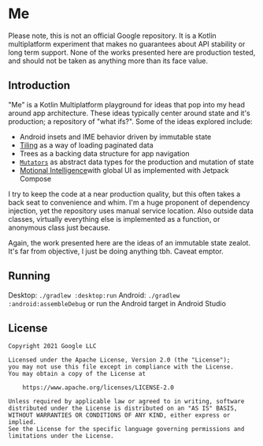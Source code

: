 # Me

Please note, this is not an official Google repository. It is a Kotlin multiplatform experiment
that makes no guarantees about API stability or long term support. None of the works presented here
are production tested, and should not be taken as anything more than its face value.

## Introduction

"Me" is a Kotlin Multiplatform playground for ideas that pop into my head around app architecture.
These ideas typically center around state and it's production; a repository of "what ifs?".
Some of the ideas explored include:

* Android insets and IME behavior driven by immutable state
* [Tiling](https://github.com/tunjid/Tiler) as a way of loading paginated data
* Trees as a backing data structure for app navigation
* [`Mutators`](https://github.com/tunjid/Mutator) as abstract data types for the production and mutation of state
* [Motional Intelligence](https://medium.com/androiddevelopers/motional-intelligence-build-smarter-animations-821af4d5f8c0)with global UI as implemented with Jetpack Compose

I try to keep the code at a near production quality, but this often takes a back seat to
convenience and whim. I'm a huge proponent of dependency injection, yet the repository uses manual
service location. Also outside data classes, virtually everything else is implemented as a function,
or anonymous class just because.

Again, the work presented here are the ideas of an immutable state zealot. It's far from objective,
I just be doing anything tbh. Caveat emptor.

## Running
Desktop: `./gradlew :desktop:run`
Android: `./gradlew :android:assembleDebug` or run the Android target in Android Studio

## License
    Copyright 2021 Google LLC

    Licensed under the Apache License, Version 2.0 (the "License");
    you may not use this file except in compliance with the License.
    You may obtain a copy of the License at

        https://www.apache.org/licenses/LICENSE-2.0

    Unless required by applicable law or agreed to in writing, software
    distributed under the License is distributed on an "AS IS" BASIS,
    WITHOUT WARRANTIES OR CONDITIONS OF ANY KIND, either express or implied.
    See the License for the specific language governing permissions and
    limitations under the License.